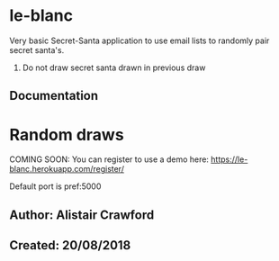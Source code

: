 # le-blanc

Very basic Secret-Santa application to use email lists to randomly pair secret santa's.

1. Do not draw secret santa drawn in previous draw


## Documentation

# Random draws

COMING SOON: You can register to use a demo here: https://le-blanc.herokuapp.com/register/

Default port is pref:5000





## Author: Alistair Crawford
## Created: 20/08/2018
